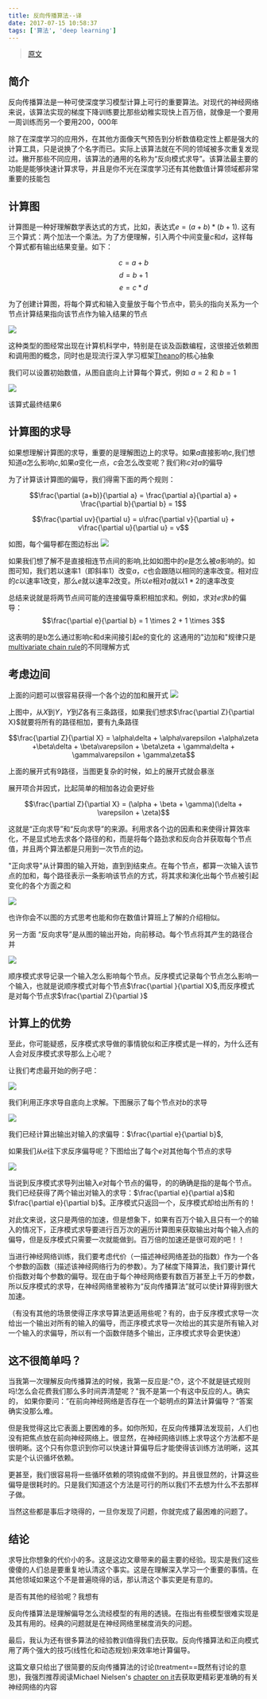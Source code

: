 ```yaml
---
title: 反向传播算法--译
date: 2017-07-15 10:58:37
tags: ['算法', 'deep learning']
---
```

> [原文](http://colah.github.io/posts/2015-08-Backprop/)

## 简介

反向传播算法是一种可使深度学习模型计算上可行的重要算法。对现代的神经网络来说，该算法实现的梯度下降训练要比那些幼稚实现快上百万倍，就像是一个要用一周训练而另一个要用200，000年

除了在深度学习的应用外，在其他方面像天气预告到分析数值稳定性上都是强大的计算工具，只是说换了个名字而已。实际上该算法就在不同的领域被多次重复发现过。撇开那些不同应用，该算法的通用的名称为“反向模式求导”。该算法最主要的功能是能够快速计算求导，并且是你不光在深度学习还有其他数值计算领域都非常重要的技能包

<!--more-->

## 计算图

计算图是一种好理解数学表达式的方式，比如，表达式$e=(a+b) * (b+1)$. 这有三个算式：两个加法一个乘法。为了方便理解，引入两个中间变量$c$和$d$，这样每个算式都有输出结果变量。如下：

$$c = a + b$$
$$d = b + 1$$
$$e = c * d$$

为了创建计算图，将每个算式和输入变量放于每个节点中，箭头的指向关系为一个节点计算结果指向该节点作为输入结果的节点

![](/img/posts/back_prop_1.png)

这种类型的图经常出现在计算机科学中，特别是在谈及函数编程，这很接近依赖图和调用图的概念，同时也是现流行深入学习框架[Theano](http://deeplearning.net/software/theano/)的核心抽象

我们可以设置初始数值，从图自底向上计算每个算式，例如 $a = 2$ 和 $b = 1$

![](/img/posts/back_prop_2.png)

该算式最终结果6

## 计算图的求导

如果想理解计算图的求导，重要的是理解图边上的求导。如果$a$直接影响$c$,我们想知道$a$怎么影响$c$,如果$a$变化一点，$c$会怎么改变呢？我们称$c$对$a$的偏导

为了计算该计算图的偏导，我们得需下面的两个规则：

$$\frac{\partial (a+b)}{\partial a} = \frac{\partial a}{\partial a} + \frac{\partial b}{\partial b} = 1$$

$$\frac{\partial uv}{\partial u} = u\frac{\partial v}{\partial u} + v\frac{\partial u}{\partial u} = v$$

如图，每个偏导都在图边标出
![](/img/posts/back_prop_3.png)

如果我们想了解不是直接相连节点间的影响,比如如图中的$e$是怎么被$a$影响的。如图可知，我们若以速率1（即斜率1）改变$a$，$c$也会跟随以相同的速率改变。相对应的$c$以速率1改变，那么$e$就以速率2改变。所以$e$相对$a$就以$1 * 2$的速率改变

总结来说就是将两节点间可能的连接偏导乘积相加求和。例如，求对$e$求$b$的偏导：
$$\frac{\partial e}{\partial b} = 1 \times 2 + 1 \times 3$$

这表明的是b怎么通过影响c和d来间接引起e的变化的
这通用的"边加和"规律只是[multivariate chain rule](https://en.wikipedia.org/wiki/Chain_rule#Higher_dimensions)的不同理解方式

## 考虑边间

上面的问题可以很容易获得一个各个边的加和展开式
![](/img/posts/back_prop_4.png)

上图中，从$X$到$Y$，$Y$到$Z$各有三条路径，如果我们想求$\frac{\partial Z}{\partial X}$就要将所有的路径相加，要有九条路径

$$\frac{\partial Z}{\partial X} = \alpha\delta + \alpha\varepsilon +\alpha\zeta +\beta\delta + \beta\varepsilon + \beta\zeta + \gamma\delta + \gamma\varepsilon + \gamma\zeta$$

上面的展开式有9路径，当图更复杂的时候，如上的展开式就会暴涨

展开项合并因式，比起简单的相加各边会更好些

$$\frac{\partial Z}{\partial X} = (\alpha + \beta + \gamma)(\delta + \varepsilon + \zeta)$$

这就是“正向求导”和“反向求导”的来源。利用求各个边的因素和来使得计算效率化，不是显式地去求各个路径的和，而是将每个路劲求和反向合并获取每个节点值，并且两个算法都是只用到一次节点的边。

"正向求导"从计算图的输入开始，直到到结束点。在每个节点，都算一次输入该节点的加和，每个路径表示一条影响该节点的方式，将其求和演化出每个节点被引起变化的各个方面之和

![](/img/posts/back_prop_5.png)

也许你会不以图的方式思考也能和你在数值计算班上了解的介绍相似。

另一方面 “反向求导”是从图的输出开始，向前移动。每个节点将其产生的路径合并

![](/img/posts/back_prop_6.png)

顺序模式求导记录一个输入怎么影响每个节点。反序模式记录每个节点怎么影响一个输入，也就是说顺序模式对每个节点$\frac{\partial }{\partial X}$,而反序模式是对每个节点求$\frac{\partial Z}{\partial }$

## 计算上的优势

至此，你可能疑惑，反序模式求导做的事情貌似和正序模式是一样的，为什么还有人会对反序模式求导那么上心呢？

让我们考虑最开始的例子吧：

![](/img/posts/back_prop_7.png)

我们利用正序求导自底向上求解。下图展示了每个节点对$b$的求导

![](/img/posts/back_prop_8.png)

我们已经计算出输出对输入的求偏导：$\frac{\partial e}{\partial b}$,

如果我们从$e$往下求反序偏导呢？下图给出了每个$e$对其他每个节点的求导

![](/img/posts/back_prop_9.png)

当说到反序模式求导列出输入$e$对每个节点的偏导，的的确确是指的是每个节点。我们已经获得了两个输出对输入的求导：$\frac{\partial e}{\partial a}$和$\frac{\partial e}{\partial b}$。正序模式只返回一个，反序模式却给出所有的！

对此文来说，这只是两倍的加速，但是想象下，如果有百万个输入且只有一个的输入的情况下，正序模式求导要进行百万次的遍历计算图来获取输出对每个输入点的偏导，但是反序模式只需要一次就能做到。百万倍的加速还是很可观的吧！！

当进行神经网络训练，我们要考虑代价（一描述神经网络差劲的指数）作为一个各个参数的函数（描述该神经网络行为的参数）。为了梯度下降算法，我们要计算代价指数对每个参数的偏导。现在由于每个神经网络要有数百万甚至上千万的参数，所以反序模式的求导，在神经网络里被称为“反向传播算法”就可以使计算得到很大加速。

（有没有其他的场景使得正序求导算法更适用些呢？有的，由于反序模式求导一次给出一个输出对所有的输入的偏导，而正序模式求导一次给出的其实是所有输入对一个输入的求偏导，所以有一个函数伴随多个输出，正序模式求导会更快速）

## 这不很简单吗？

当我第一次理解反向传播算法的时候，我第一反应是:"😯，这个不就是链式规则吗!怎么会花费我们那么多时间弄清楚呢？"我不是第一个有这中反应的人。确实的， 如果你要问：”在前向神经网络是否存在一个聪明点的算法计算偏导？“答案确实没那么难。

但是我觉得这比它表面上要困难的多。如你所知，在反向传播算法发现前，人们也没有把焦点放在前向神经网络上。很显然，在神经网络训练上求导这个方法都不是很明晰。这个只有你意识到你可以快速计算偏导后才能使得该训练方法明晰，这其实是个认识循坏依赖。

更甚至，我们很容易将一些循环依赖的项钩成做不到的。并且很显然的，计算这些偏导是很耗时的。只是我们知道这个方法是可行的所以我们不去想为什么不去那样子做。

当然这些都是事后才晓得的，一旦你发现了问题，你就完成了最困难的问题了。

## 结论

求导比你想象的代价小的多。这是这边文章带来的最主要的经验。现实是我们这些傻傻的人们总是要重复地认清这个事实。这是在理解深入学习一个重要的事情。在其他领域如果这个不是普遍晓得的话，那认清这个事实更是有意的。

是否有其他的经验呢？我想有

反向传播算法是理解偏导怎么流经模型的有用的透镜。在指出有些模型很难实现是及其有用的。经典的问题就是在神经网络里梯度消失的问题。

最后，我认为还有很多算法的经验教训值得我们去获取。反向传播算法和正向模式用了两个强大的技巧(线性化和动态规划)来效率地计算偏导。

这篇文章只给出了很简要的反向传播算法的讨论(treatment==既然有讨论的意思)，我强烈推荐阅读Michael Nielsen's [chapter on it](http://neuralnetworksanddeeplearning.com/chap2.html)去获取更精彩更准确的有关神经网络的内容
